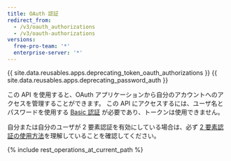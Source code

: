 ```yaml
---
title: OAuth 認証
redirect_from:
  - /v3/oauth_authorizations
  - /v3/oauth-authorizations
versions:
  free-pro-team: '*'
  enterprise-server: '*'
---
```


{{ site.data.reusables.apps.deprecating_token_oauth_authorizations }}
{{ site.data.reusables.apps.deprecating_password_auth }}

この API を使用すると、OAuth アプリケーションから自分のアカウントへのアクセスを管理することができます。 この API にアクセスするには、ユーザ名とパスワードを使用する [Basic 認証](/rest/overview/other-authentication-methods#basic-authentication) が必要であり、トークンは使用できません。

自分または自分のユーザが 2 要素認証を有効にしている場合は、必ず [2 要素認証の使用方法](/rest/overview/other-authentication-methods#working-with-two-factor-authentication)を理解していることを確認してください。

{% include rest_operations_at_current_path %}

